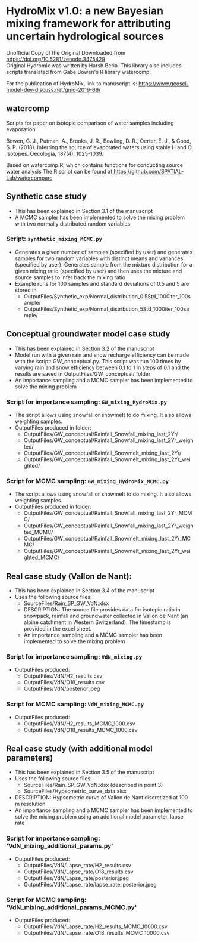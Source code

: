 # HydroMix v1.0: a new Bayesian mixing framework for attributing uncertain hydrological sources 
Unofficial Copy of the Original Downloaded from https://doi.org/10.5281/zenodo.3475429 <br>
Original Hydromix was written by Harsh Beria.
This library also includes scripts translated from Gabe Bowen's R library watercomp.

For the publication of HydroMix, link to manuscript is:
https://www.geosci-model-dev-discuss.net/gmd-2019-69/

## watercomp
Scripts for paper on isotopic comparison of water samples including evaporation:

Bowen, G. J., Putman, A., Brooks, J. R., Bowling, D. R., Oerter, E. J., & Good, S. P. (2018). Inferring the source of evaporated waters using stable H and O isotopes. Oecologia, 187(4), 1025-1039.

Based on watercomp.R, which contains functions for conducting source water analysis
The R script can be found at https://github.com/SPATIAL-Lab/watercompare 

## Synthetic case study
* This has been explained in Section 3.1 of the manuscript
* A MCMC sampler has been implemented to solve the mixing problem with two normally distributed random variables
### Script: `synthetic_mixing_MCMC.py`
* Generates a given number of samples (specified by user) and generates samples for two random variables with distinct means and variances (specified by user). Generates sample from the mixture distribution for a given mixing ratio (specified by user) and then uses the mixture and source samples to infer back the mixing ratio
* Example runs for 100 samples and standard deviations of 0.5 and 5 are stored in 
  * OutputFiles/Synthetic_exp/Normal_distribution_0.5Std_1000iter_100sample/
  * OutputFiles/Synthetic_exp/Normal_distribution_5Std_1000iter_100sample/
## Conceptual groundwater model case study
* This has been explained in Section 3.2 of the manuscript
* Model run with a given rain and snow recharge efficiency can be made with the script: GW_conceptual.py. This script was run 100 times by varying rain and snow efficiency between 0.1 to 1 in steps of 0.1 and the results are saved in OutputFiles/GW_conceptual/ folder
* An importance sampling and a MCMC sampler has been implemented to solve the mixing problem
### Script for importance sampling: `GW_mixing_HydroMix.py`
* The script allows using snowfall or snowmelt to do mixing. It also allows weighting samples.
* OutputFiles produced in folder:
   * OutputFiles/GW_conceptual/Rainfall_Snowfall_mixing_last_2Yr/
   * OutputFiles/GW_conceptual/Rainfall_Snowfall_mixing_last_2Yr_weighted/
   * OutputFiles/GW_conceptual/Rainfall_Snowmelt_mixing_last_2Yr/
   * OutputFiles/GW_conceptual/Rainfall_Snowmelt_mixing_last_2Yr_weighted/
### Script for MCMC sampling: `GW_mixing_HydroMix_MCMC.py`
* The script allows using snowfall or snowmelt to do mixing. It also allows weighting samples.
* OutputFiles produced in folder:
   * OutputFiles/GW_conceptual/Rainfall_Snowfall_mixing_last_2Yr_MCMC/
   * OutputFiles/GW_conceptual/Rainfall_Snowfall_mixing_last_2Yr_weighted_MCMC/
   * OutputFiles/GW_conceptual/Rainfall_Snowmelt_mixing_last_2Yr_MCMC/
   * OutputFiles/GW_conceptual/Rainfall_Snowmelt_mixing_last_2Yr_weighted_MCMC/

## Real case study (Vallon de Nant):
* This has been explained in Section 3.4 of the manuscript
* Uses the following source files:
   * SourceFiles/Rain_SP_GW_VdN.xlsx
   * DESCRIPTION: The source file provides data for isotopic ratio in snowpack, rainfall and groundwater collected in Vallon de Nant (an alpine catchment in Western Switzerland). The timestamp is provided in the excel sheet.
   * An importance sampling and a MCMC sampler has been implemented to solve the mixing problem
### Script for importance sampling: `VdN_mixing.py`
* OutputFiles produced:
   * OutputFiles/VdN/H2_results.csv
   * OutputFiles/VdN/O18_results.csv
   * OutputFiles/VdN/posterior.jpeg
### Script for MCMC sampling: `VdN_mixing_MCMC.py`
* OutputFiles produced:
   * OutputFiles/VdN/H2_results_MCMC_1000.csv
   * OutputFiles/VdN/O18_results_MCMC_1000.csv
## Real case study (with additional model parameters)
* This has been explained in Section 3.5 of the manuscript
* Uses the following source files:
   * SourceFiles/Rain_SP_GW_VdN.xlsx (described in point 3)
   * SourceFiles/Hypsometric_curve_data.xlsx
* DESCRIPTION: Hypsometric curve of Vallon de Nant discretized at 100 m resolution
* An importance sampling and a MCMC sampler has been implemented to solve the mixing problem using an additional model parameter, lapse rate
### Script for importance sampling: 'VdN_mixing_additional_params.py'
* OutputFiles produced:
  * OutputFiles/VdN/Lapse_rate/H2_results.csv
  * OutputFiles/VdN/Lapse_rate/O18_results.csv
  * OutputFiles/VdN/Lapse_rate/posterior.jpeg
  * OutputFiles/VdN/Lapse_rate/lapse_rate_posterior.jpeg
### Script for MCMC sampling: 'VdN_mixing_additional_params_MCMC.py'
* OutputFiles produced:
  * OutputFiles/VdN/Lapse_rate/H2_results_MCMC_10000.csv
  * OutputFiles/VdN/Lapse_rate/O18_results_MCMC_10000.csv